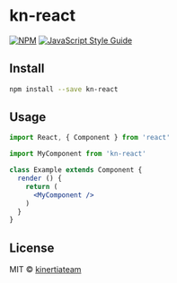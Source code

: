 # kn-react

> 

[![NPM](https://img.shields.io/npm/v/kn-react.svg)](https://www.npmjs.com/package/kn-react) [![JavaScript Style Guide](https://img.shields.io/badge/code_style-standard-brightgreen.svg)](https://standardjs.com)

## Install

```bash
npm install --save kn-react
```

## Usage

```jsx
import React, { Component } from 'react'

import MyComponent from 'kn-react'

class Example extends Component {
  render () {
    return (
      <MyComponent />
    )
  }
}
```

## License

MIT © [kinertiateam](https://github.com/kinertiateam)
